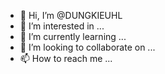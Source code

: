 - 👋 Hi, I’m @DUNGKIEUHL
- 👀 I’m interested in ...
- 🌱 I’m currently learning ...
- 💞️ I’m looking to collaborate on ...
- 📫 How to reach me ...

<!---
DUNGKIEUHL/DUNGKIEUHL is a ✨ special ✨ repository because its `README.md` (this file) appears on your GitHub profile.
You can click the Preview link to take a look at your changes.
--->
